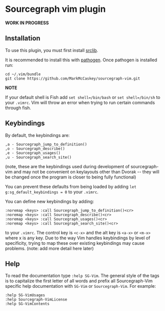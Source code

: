 # Sourcegraph vim plugin

**WORK IN PROGRESS**

## Installation

To use this plugin, you must first install [srclib](https://srclib.org).

It is recommended to install this with [pathogen](https://github.com/tpope/vim-pathogen).
Once pathogen is installed run:
```
cd ~/.vim/bundle
git clone https://github.com/MarkMcCaskey/sourcegraph-vim.git
```
**NOTE**

If your default shell is Fish add `set shell=/bin/bash` or `set shell=/bin/sh` to your `.vimrc`.  Vim will throw an error when trying to run certain commands through fish.

## Keybindings

By default, the keybindings are:
```
,a - Sourcegraph_jump_to_definition()
,o - Sourcegraph_describe()
,e - Sourcegraph_usages()
,u - Sourcegraph_search_site()
```
(note, these are the keybindings used during development of sourcegraph-vim and may not be convenient on keylayouts other than Dvorak -- they will be changed once the program is closer to being fully functional)


You can prevent these defaults from being loaded by adding `let g:sg_default_keybindings = 0` to your `.vimrc`.

You can define new keybindings by adding:
```
:noremap <keys> :call Sourcegraph_jump_to_definition()<cr>
:noremap <keys> :call Sourcegraph_describe()<cr>
:noremap <keys> :call Sourcegraph_usages()<cr>
:noremap <keys> :call Sourcegraph_search_site()<cr>
```
to your `.vimrc`.
The control key is `<c-x>` and the alt key is `<a-x>` or `<m-x>` where x is any key.
Due to the way Vim handles keybindings by level of specificity, trying to map these over existing keybindings may cause problems.
(note: add more detail here later)

## Help

To read the documentation type `:help SG-Vim`.
The general style of the tags is to capitalize the first letter of all words and prefix all Sourcegraph-Vim specific help documentation with `SG-Vim` or `Sourcegraph-Vim`.
For example:
```
:help SG-VimUsages
:help Sourcegraph-VimLicense
:help SG-VimContents
```